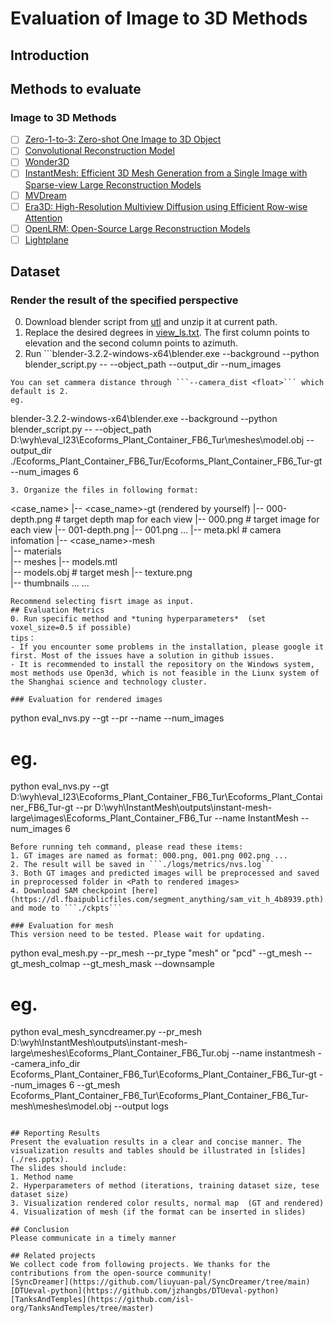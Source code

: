 # Evaluation of Image to 3D Methods

## Introduction

## Methods to evaluate
### Image to 3D Methods
- [ ] [Zero-1-to-3: Zero-shot One Image to 3D Object](https://github.com/cvlab-columbia/zero123)
- [ ] [Convolutional Reconstruction Model](https://github.com/thu-ml/CRM.git)
- [ ] [Wonder3D](https://github.com/xxlong0/Wonder3D.git)
- [ ] [InstantMesh: Efficient 3D Mesh Generation from a Single Image with Sparse-view Large Reconstruction Models](https://github.com/TencentARC/InstantMesh)
- [ ] [MVDream](https://github.com/bytedance/MVDream)
- [ ] [Era3D: High-Resolution Multiview Diffusion using Efficient Row-wise Attention](https://github.com/pengHTYX/Era3D.git)
- [ ] [OpenLRM: Open-Source Large Reconstruction Models](https://github.com/3DTopia/OpenLRM)
- [ ] [Lightplane](https://github.com/facebookresearch/lightplane)

## Dataset
### Render the result of the specified perspective
0. Download blender script from [utl](https://download.blender.org/release/Blender3.2) and unzip it at current path.
1. Replace the desired degrees in [view_ls.txt](view_ls.txt). The first column points to elevation and the second column points to azimuth. 
2. Run ```blender-3.2.2-windows-x64\blender.exe --background --python blender_script.py -- --object_path <Path to mesh> --output_dir <Path to outputs>  --num_images <Number of rendered images>
```
You can set cammera distance through ```--camera_dist <float>``` which default is 2. 
eg.
```
blender-3.2.2-windows-x64\blender.exe --background --python blender_script.py -- --object_path D:\wyh\eval_I23\Ecoforms_Plant_Container_FB6_Tur\meshes\model.obj --output_dir ./Ecoforms_Plant_Container_FB6_Tur/Ecoforms_Plant_Container_FB6_Tur-gt  --num_images 6
```
3. Organize the files in following format:
```
<case_name>
|-- <case_name>-gt (rendered by yourself)
    |-- 000-depth.png        # target depth map for each view
    |-- 000.png        # target image for each view
    |-- 001-depth.png 
    |-- 001.png
    ...
    |-- meta.pkl     # camera infomation
|-- <case_name>-mesh           
    |-- materials    
    |-- meshes 
        |-- models.mtl    
        |-- models.obj    # target mesh
        |-- texture.png    
    |-- thumbnails
    ...
...
```
Recommend selecting fisrt image as input.
## Evaluation Metrics
0. Run specific method and *tuning hyperparameters*  (set voxel_size=0.5 if possible)
tips：
- If you encounter some problems in the installation, please google it first. Most of the issues have a solution in github issues.
- It is recommended to install the repository on the Windows system, most methods use Open3d, which is not feasible in the Liunx system of the Shanghai science and technology cluster.

### Evaluation for rendered images 
```
python eval_nvs.py --gt <Path to ground truth> --pr <Path to rendered images>  --name <Case Name> --num_images <Number of evaluated images>
# eg.
python eval_nvs.py --gt D:\wyh\eval_I23\Ecoforms_Plant_Container_FB6_Tur\Ecoforms_Plant_Container_FB6_Tur-gt --pr D:\wyh\InstantMesh\outputs\instant-mesh-large\images\Ecoforms_Plant_Container_FB6_Tur  --name InstantMesh --num_images 6

```
Before running teh command, please read these items:
1. GT images are named as format: 000.png, 001.png 002.png ... 
2. The result will be saved in ```./logs/metrics/nvs.log```
3. Both GT images and predicted images will be preprocessed and saved in preprocessed folder in <Path to rendered images>
4. Download SAM checkpoint [here](https://dl.fbaipublicfiles.com/segment_anything/sam_vit_h_4b8939.pth) and mode to ```./ckpts```

### Evaluation for mesh
This version need to be tested. Please wait for updating.
```
python eval_mesh.py --pr_mesh <Path to predicted mesh directory> --pr_type "mesh" or "pcd"   --gt_mesh <Path to ground truth directory> --gt_mesh_colmap <Path to ground truth colmap directory> --gt_mesh_mask <Path to ground truth mesh> --downsample
# eg.
python eval_mesh_syncdreamer.py --pr_mesh D:\wyh\InstantMesh\outputs\instant-mesh-large\meshes\Ecoforms_Plant_Container_FB6_Tur.obj --name instantmesh --camera_info_dir Ecoforms_Plant_Container_FB6_Tur\Ecoforms_Plant_Container_FB6_Tur-gt --num_images 6 --gt_mesh Ecoforms_Plant_Container_FB6_Tur\Ecoforms_Plant_Container_FB6_Tur-mesh\meshes\model.obj --output logs
```

## Reporting Results
Present the evaluation results in a clear and concise manner. The visualization results and tables should be illustrated in [slides](./res.pptx). 
The slides should include:
1. Method name
2. Hyperparameters of method (iterations, training dataset size, tese dataset size)
3. Visualization rendered color results, normal map  (GT and rendered)
4. Visualization of mesh (if the format can be inserted in slides)

## Conclusion
Please communicate in a timely manner

## Related projects
We collect code from following projects. We thanks for the contributions from the open-source community!
[SyncDreamer](https://github.com/liuyuan-pal/SyncDreamer/tree/main)
[DTUeval-python](https://github.com/jzhangbs/DTUeval-python)
[TanksAndTemples](https://github.com/isl-org/TanksAndTemples/tree/master)